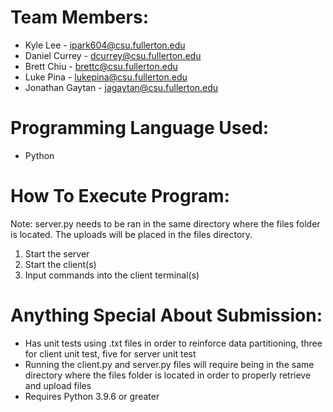 # Team Members: 
- Kyle Lee - ipark604@csu.fullerton.edu
- Daniel Currey - dcurrey@csu.fullerton.edu
- Brett Chiu - brettc@csu.fullerton.edu
- Luke Pina - lukepina@csu.fullerton.edu
- Jonathan Gaytan - jagaytan@csu.fullerton.edu

# Programming Language Used:
- Python

# How To Execute Program:
Note: server.py needs to be ran in the same directory where the files folder is located. The uploads will be placed in the files directory.

1. Start the server
2. Start the client(s)
3. Input commands into the client terminal(s)

# Anything Special About Submission:
- Has unit tests using .txt files in order to reinforce data partitioning, three for client unit test, five for server unit test
- Running the client.py and server.py files will require being in the same directory where the files folder is located in order to properly retrieve and upload files 
- Requires Python 3.9.6 or greater
